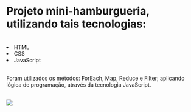 <h1>Projeto mini-hamburgueria, utilizando tais tecnologias:</h1>
<br>
<li>HTML</li>
<li>CSS</li>
<li>JavaScript</li>
<br>
<p>Foram utilizados os métodos: ForEach, Map, Reduce e Filter; aplicando lógica de programação, através da tecnologia JavaScript.</p>
<a></a>
<br>
<img src="https://github.com/wellitonsansao07/HAMBURGUERIA/blob/main/img/painel%20de%20pre%C3%A7o.png"/>
